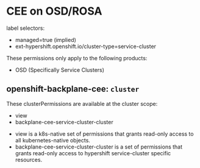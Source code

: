 # CEE on OSD/ROSA

label selectors:

- managed=true (implied)
- ext-hypershift.openshift.io/cluster-type=service-cluster

These permissions only apply to the following products:

- OSD (Specifically Service Clusters)

## openshift-backplane-cee: `cluster`

These clusterPermissions are available at the cluster scope:

- view
- backplane-cee-service-cluster-cluster

* view is a k8s-native set of permissions that grants read-only access to all kubernetes-native objects.
* backplane-cee-service-cluster-cluster is a set of permissions that grants read-only access to hypershift service-cluster specific resources.
